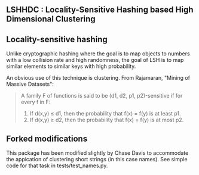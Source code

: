 ## LSHHDC : Locality-Sensitive Hashing based High Dimensional  Clustering  

## Locality-sensitive hashing  
Unlike cryptographic hashing where the goal is to map objects to
numbers with a low collision rate and high randomness, the goal of LSH
is to map similar elements to similar keys with high probability.

An obvious use of this technique is clustering.  From Rajamaran,
"Mining of Massive Datasets":

> A family F of functions is said to be (d1, d2, p1, p2)-sensitive if
> for every f in F:  
> 1. If d(x,y) ≤ d1, then the probability that f(x) = f(y) is at least p1.  
> 2. If d(x,y) ≥ d2, then the probability that f(x) = f(y) is at most p2.  

## Forked modifications

This package has been modified slightly by Chase Davis to accommodate the
appication of clustering short strings (in this case names). See simple code
for that task in tests/test_names.py.